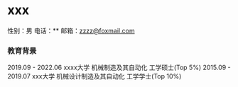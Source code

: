 <!--
**littleblacksmithofmilan/littleblacksmithofmilan** is a ✨ _special_ ✨ repository because its `README.md` (this file) appears on your GitHub profile.

Here are some ideas to get you started:

- 🔭 I’m currently working on ...
- 🌱 I’m currently learning ...
- 👯 I’m looking to collaborate on ...
- 🤔 I’m looking for help with ...
- 💬 Ask me about ...
- 📫 How to reach me: ...
- 😄 Pronouns: ...
- ⚡ Fun fact: ...
-->
# xxx
性别：男    电话：**   邮箱：zzzz@foxmail.com
### 教育背景
2019.09 - 2022.06         xxxx大学     	    机械制造及其自动化             工学硕士(Top 5%)
2015.09 - 2019.07         xxx大学           机械设计制造及其自动化          工学学士(Top 10%)
